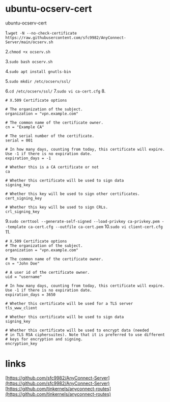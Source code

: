 # ubuntu-ocserv-cert
ubuntu-ocserv-cert

1.`wget -N --no-check-certificate https://raw.githubusercontent.com/sfc9982/AnyConnect-Server/main/ocserv.sh`

2.`chmod +x ocserv.sh`

3.`sudo bash ocserv.sh`

4.`sudo apt install gnutls-bin`

5.`sudo mkdir /etc/ocserv/ssl/`

6.`cd /etc/ocserv/ssl/`
7.`sudo vi ca-cert.cfg`
8.
```
# X.509 Certificate options

# The organization of the subject.
organization = "vpn.example.com"

# The common name of the certificate owner.
cn = "Example CA"

# The serial number of the certificate.
serial = 001

# In how many days, counting from today, this certificate will expire. Use -1 if there is no expiration date.
expiration_days = -1

# Whether this is a CA certificate or not
ca

# Whether this certificate will be used to sign data
signing_key

# Whether this key will be used to sign other certificates.
cert_signing_key

# Whether this key will be used to sign CRLs.
crl_signing_key
```
9.`sudo certtool --generate-self-signed --load-privkey ca-privkey.pem --template ca-cert.cfg --outfile ca-cert.pem`
10.`sudo vi client-cert.cfg`
11.
```
# X.509 Certificate options
# The organization of the subject.
organization = "vpn.example.com"

# The common name of the certificate owner.
cn = "John Doe"

# A user id of the certificate owner.
uid = "username"

# In how many days, counting from today, this certificate will expire. Use -1 if there is no expiration date.
expiration_days = 3650

# Whether this certificate will be used for a TLS server
tls_www_client

# Whether this certificate will be used to sign data
signing_key

# Whether this certificate will be used to encrypt data (needed
# in TLS RSA ciphersuites). Note that it is preferred to use different
# keys for encryption and signing.
encryption_key
```

# links
[https://github.com/sfc9982/AnyConnect-Server](https://github.com/sfc9982/AnyConnect-Server)
[https://github.com/tinkernels/anyconnect-routes](https://github.com/tinkernels/anyconnect-routes)

